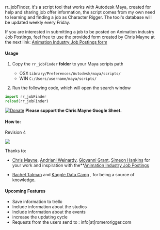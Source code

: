 rr_jobFinder, it's a script tool that works with Autodesk Maya,  created for help and sharing job offer information, the script comes from my own need to learning and finding a job as Character Rigger. The tool's database will be updated weekly every Friday.

If you are interested in submitting a job to be posted on Animation industry Job Postings, feel free to use the provided form created by Chris Mayne at the next link: [Animation Industry Job Postings form](http://bit.ly/cgjobsposting)

#### Usage

1. Copy the `rr_jobFinder` **folder** to your Maya scripts path
    -  OSX `Library/Preferences/Autodesk/maya/scripts/`
    -  WIN `C:/Users/username/maya/scripts/`

2. Run the following code, which will open the search window

```python
import rr_jobFinder
reload(rr_jobFinder)
```
[![Donate](https://img.shields.io/badge/Donate-PayPal-green.svg)](https://www.paypal.com/donate/?token=KWPJt_0S9oa6XgDdHPNj3mlfyi4onVgHIN8CSHT0vMwINK-ouXp64cJQgp-WslzGf1aD5G&country.x=US&locale.x=US)
 **Please support the Chris Mayne Google Sheet.**


#### How to:

Revision 4

![](https://raw.githubusercontent.com/romeroRigger/rr_tools/master/docs/rr_jobFinder_tut2.gif)


Thanks to:

-  <a href="https://www.linkedin.com/in/chrismayneanimation/" target="_blank">Chris Mayne</a>, <a href="https://www.linkedin.com/in/andrianiweinardy/" target="_blank">Andriani Weinardy</a>, <a href="https://www.linkedin.com/in/giovanni-grant/" target="_blank">Giovanni Grant</a>, <a href="https://www.linkedin.com/in/eondesign/" target="_blank">Simeon Hankins</a>  for your work and inspiration with the**<a href="http://bit.ly/animationIndustryJobPostings" target="_blank">Animation Industry Job Postings</a>


-  <a href="http://www.rachaeltatman.com/" target="_blank">Rachel Tatman</a> and <a href="https://www.datacamp.com/" target="_blank">Kaggle Data Camp</a>  , for being a source of knowledge.


#### Upcoming Features

-  Save information to trello
-  Include information about the studios
-  Include information about the events
-  increase the updating cycle
-  Requests from the users send to : info[at]romerorigger.com
